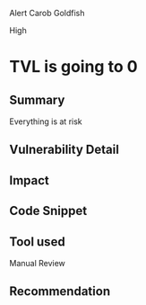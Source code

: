 Alert Carob Goldfish

High

# TVL is going to 0

## Summary

Everything is at risk

## Vulnerability Detail

## Impact

## Code Snippet

## Tool used

Manual Review

## Recommendation
